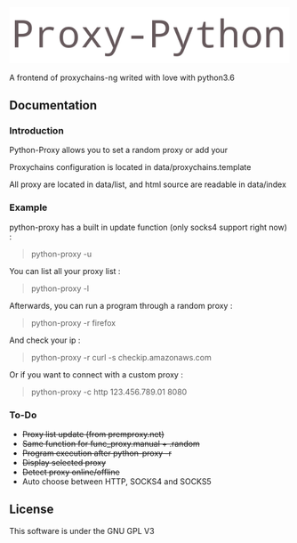 ![Python-Proxy](logo.jpg)

A frontend of proxychains-ng writed with love with python3.6

## Documentation

### Introduction

Python-Proxy allows you to set a random proxy or add your

Proxychains configuration is located in data/proxychains.template

All proxy are located in data/list, and html source are readable in data/index

### Example

python-proxy has a built in update function (only socks4 support right now) :

> python-proxy -u

You can list all your proxy list :

> python-proxy -l

Afterwards, you can run a program through a random proxy :

> python-proxy -r firefox

And check your ip :

> python-proxy -r curl -s checkip.amazonaws.com

Or if you want to connect with a custom proxy :

> python-proxy -c http 123.456.789.01 8080


### To-Do

 + ~~Proxy list update (from premproxy.net)~~
 + ~~Same function for func_proxy.manual + .random~~
 + ~~Program execution after python-proxy -r~~
 + ~~Display selected proxy~~
 + ~~Detect proxy online/offline~~
 + Auto choose between HTTP, SOCKS4 and SOCKS5

## License

This software is under the GNU GPL V3
